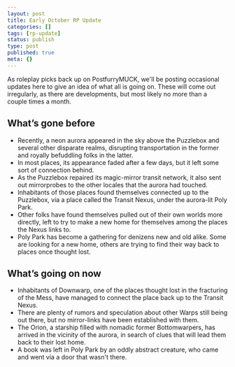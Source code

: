 ```yaml
---
layout: post
title: Early October RP Update
categories: []
tags: [rp-update]
status: publish
type: post
published: true
meta: {}
---
```


As roleplay picks back up on PostfurryMUCK, we'll be posting occasional updates here to give an idea of what all is going on. These will come out irregularly, as there are developments, but most likely no more than a couple times a month.

## What’s gone before
- Recently, a neon aurora appeared in the sky above the Puzzlebox and several other disparate realms, disrupting transportation in the former and royally befuddling folks in the latter.
- In most places, its appearance faded after a few days, but it left some sort of connection behind.
- As the Puzzlebox repaired its magic-mirror transit network, it also sent out mirrorprobes to the other locales that the aurora had touched.
- Inhabitants of those places found themselves connected up to the Puzzlebox, via a place called the Transit Nexus, under the aurora-lit Poly Park.
- Other folks have found themselves pulled out of their own worlds more directly, left to try to make a new home for themselves among the places the Nexus links to.
- Poly Park has become a gathering for denizens new and old alike. Some are looking for a new home, others are trying to find their way back to places once thought lost.

## What’s going on now
- Inhabitants of Downwarp, one of the places thought lost in the fracturing of the Mess, have managed to connect the place back up to the Transit Nexus. 
- There are plenty of rumors and speculation about other Warps still being out there, but no mirror-links have been established with them.
- The Orion, a starship filled with nomadic former Bottomwarpers, has arrived in the vicinity of the aurora, in search of clues that will lead them back to their lost home.
- A book was left in Poly Park by an oddly abstract creature, who came and went via a door that wasn't there.